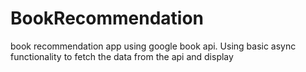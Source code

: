 # BookRecommendation
book recommendation app using google book api.
Using basic async functionality to fetch the data from the api and display
